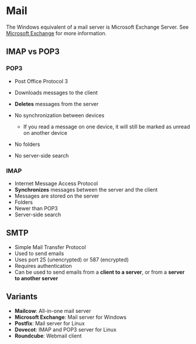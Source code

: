 # Mail

The Windows equivalent of a mail server is Microsoft Exchange Server. See [Microsoft Exchange](exchange.md) for more information.

## IMAP vs POP3

### POP3

- Post Office Protocol 3
- Downloads messages to the client
- **Deletes** messages from the server

- No synchronization between devices

  - If you read a message on one device, it will still be marked as unread on another device

- No folders
- No server-side search

### IMAP

- Internet Message Access Protocol
- **Synchronizes** messages between the server and the client
- Messages are stored on the server
- Folders
- Newer than POP3
- Server-side search

## SMTP

- Simple Mail Transfer Protocol
- Used to send emails
- Uses port 25 (unencrypted) or 587 (encrypted)
- Requires authentication
- Can be used to send emails from a **client to a server**, or from a **server to another server**

## Variants

- **Mailcow**: All-in-one mail server
- **Microsoft Exchange**: Mail server for Windows
- **Postfix**: Mail server for Linux
- **Dovecot**: IMAP and POP3 server for Linux
- **Roundcube**: Webmail client
